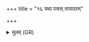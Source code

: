 +++
title = "१६ यथा पसस् तायादरम्"

+++
<details><summary>मूलम् (GR)</summary>

यथा पसस् तायादरं  
वातेन स्थूलभं कृतम् ।  
यावत् परस्वतः पसस्  
तावन् मे वर्धतां पसः ॥
</details>